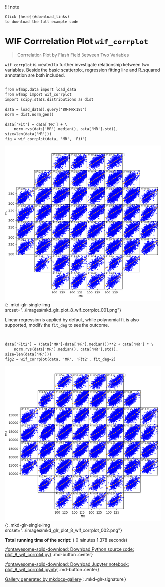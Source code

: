 
<!--
 DO NOT EDIT.
 THIS FILE WAS AUTOMATICALLY GENERATED BY mkdocs-gallery.
 TO MAKE CHANGES, EDIT THE SOURCE PYTHON FILE:
 "docs/examples/plot_8_wif_corrplot.py"
 LINE NUMBERS ARE GIVEN BELOW.
-->

!!! note

    Click [here](#download_links)
    to download the full example code


WIF Corrrelation Plot `wif_corrplot`
=================================
> Corrrelation Plot by Flash Field Between Two Variables

`wif_corrplot` is created to further investigate relationship between two variables. Beside the basic scatterplot, regression fitting line and R_squared annotation are both included.

<!-- GENERATED FROM PYTHON SOURCE LINES 9-20 -->

```{.python }

from wfmap.data import load_data
from wfmap import wif_corrplot
import scipy.stats.distributions as dist

data = load_data().query('80<MR<180')
norm = dist.norm_gen()

data['Fit'] = data['MR'] + \
    norm.rvs(data['MR'].median(), data['MR'].std(), size=len(data['MR']))
fig = wif_corrplot(data, 'MR', 'Fit')
```


![plot 8 wif corrplot](./images/mkd_glr_plot_8_wif_corrplot_001.png){: .mkd-glr-single-img srcset="../images/mkd_glr_plot_8_wif_corrplot_001.png"}





<!-- GENERATED FROM PYTHON SOURCE LINES 21-22 -->

Linear regression is applied by default, while polynomial fit is also supported, modify the `fit_deg` to see the outcome.

<!-- GENERATED FROM PYTHON SOURCE LINES 22-27 -->

```{.python }


data['Fit2'] = (data['MR']-data['MR'].median())**2 + data['MR'] * \
    norm.rvs(data['MR'].median(), data['MR'].std(), size=len(data['MR']))
fig2 = wif_corrplot(data, 'MR', 'Fit2', fit_deg=2)
```


![plot 8 wif corrplot](./images/mkd_glr_plot_8_wif_corrplot_002.png){: .mkd-glr-single-img srcset="../images/mkd_glr_plot_8_wif_corrplot_002.png"}






**Total running time of the script:** ( 0 minutes  1.378 seconds)

<div id="download_links"></div>



[:fontawesome-solid-download: Download Python source code: plot_8_wif_corrplot.py](./plot_8_wif_corrplot.py){ .md-button .center}

[:fontawesome-solid-download: Download Jupyter notebook: plot_8_wif_corrplot.ipynb](./plot_8_wif_corrplot.ipynb){ .md-button .center}


[Gallery generated by mkdocs-gallery](https://mkdocs-gallery.github.io){: .mkd-glr-signature }
